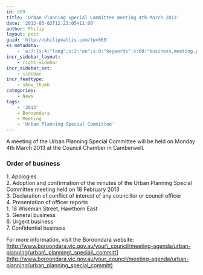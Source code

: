 ```yaml
---
id: 569
title: 'Urban Planning Special Committee meeting 4th March 2013'
date: '2013-03-02T12:23:05+11:00'
author: Philip
layout: post
guid: 'http://philipmallis.com/?p=569'
ks_metadata:
    - 'a:7:{s:4:"lang";s:2:"en";s:8:"keywords";s:60:"business,meeting,planning,urban,18,2013,boroondara,committee";s:19:"keywords_autoupdate";i:1;s:11:"description";s:156:"business 1. Apologies 2. Adoption and confirmation of the minutes of the Urban Planning Special Committee meeting held on 18 February 2013 3. Declaration of";s:22:"description_autoupdate";i:1;s:5:"title";s:0:"";s:6:"robots";s:12:"index,follow";}'
incr_sidebar_layout:
    - right-sidebar
incr_sidebar_set:
    - sidebar
incr_feattype:
    - show_thumb
categories:
    - News
tags:
    - '2013'
    - Boroondara
    - Meeting
    - 'Urban Planning Special Committee'
---
```


A meeting of the Urban Planning Special Committee will be held on Monday 4th March 2013 at the Council Chamber in Camberwell.

### Order of business

1\. Apologies  
2\. Adoption and confirmation of the minutes of the Urban Planning Special Committee meeting held on 18 February 2013  
3\. Declaration of conflict of interest of any councillor or council officer  
4\. Presentation of officer reports  
1\. 18 Wiseman Street, Hawthorn East  
5\. General business  
6\. Urgent business  
7\. Confidential business

For more information, visit the Boroondara website: [http://www.boroondara.vic.gov.au/your\_council/meeting-agenda/urban-planning/urban\_planning\_special\_committ](http://www.boroondara.vic.gov.au/your_council/meeting-agenda/urban-planning/urban_planning_special_committ)